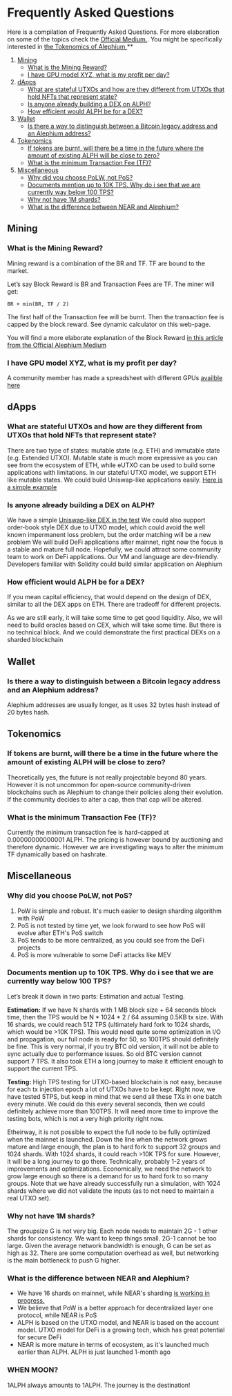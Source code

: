 # Frequently Asked Questions

Here is a compilation of Frequently Asked Questions. For more elaboration on some of the topics check the [Official Medium.](https://medium.com/@alephium). You might be specifically interested in [the Tokenomics of Alephium ](https://medium.com/@alephium/tokenomics-of-alephium-61d59b51029c)**

1. [Mining](#mining)
    - [What is the Mining Reward?](#what-is-the-mining-reward)
    - [I have GPU model XYZ, what is my profit per day?](#i-have-gpu-model-xyz-what-is-my-profit-per-day)
2. [dApps](#dapps)
    - [What are stateful UTXOs and how are they different from UTXOs that hold NFTs that represent state?](#what-are-stateful-utxos-and-how-are-they-different-from-utxos-that-hold-nfts-that-represent-state)
    - [Is anyone already building a DEX on ALPH?](#is-anyone-already-building-a-dex-on-alph)
    - [How efficient would ALPH be for a DEX?](#how-efficient-would-alph-be-for-a-dex)
3. [Wallet](#wallet)
    - [Is there a way to distinguish between a Bitcoin legacy address and an Alephium address?](#is-there-a-way-to-distinguish-between-a-bitcoin-legacy-address-and-an-alephium-address)
4. [Tokenomics](#tokenomics)
    - [If tokens are burnt, will there be a time in the future where the amount of existing ALPH will be close to zero?](#if-tokens-are-burnt-will-there-be-a-time-in-the-future-where-the-amount-of-existing-alph-will-be-close-to-zero)
    - [What is the minimum Transaction Fee (TF)?](#what-is-the-minimum-transaction-fee-tf)
5. [Miscellaneous](#miscellaneous)
    - [Why did you choose PoLW, not PoS?](#why-did-you-choose-polw-not-pos)
    - [Documents mention up to 10K TPS. Why do i see that we are currently way below 100 TPS?](#documents-mention-up-to-10k-tps-why-do-i-see-that-we-are-currently-way-below-100-tps)
    - [Why not have 1M shards?](#why-not-have-1m-shards)
    - [What is the difference between NEAR and Alephium?](#what-is-the-difference-between-near-and-alephium)

## Mining

### What is the Mining Reward?
Mining reward is a combination of the BR and TF. TF are bound to the market.

Let’s say Block Reward is BR and Transaction Fees are TF. The miner will get: 

`BR + min(BR, TF / 2)`

The first half of the Transaction fee will be burnt. Then the transaction fee is capped by the block reward. See dynamic calculator on this web-page.

You will find a more elaborate explanation of the Block Reward [in this article from the Official Alephium Medium](https://medium.com/@alephium/alephium-block-rewards-72d9fb9fde33)

### I have GPU model XYZ, what is my profit per day?
A community member has made a spreadsheet with different GPUs [availble here](https://docs.google.com/spreadsheets/d/10eUjwGU-Kmw1XM1dDOKfdscOeShakSnjcBGzBT46rmc/)

## dApps

### What are stateful UTXOs and how are they different from UTXOs that hold NFTs that represent state?
There are two type of states: mutable state (e.g. ETH) and immutable state (e.g. Extended UTXO). Mutable state is much more expressive as you can see from the ecosystem of ETH, while eUTXO can be used to build some applications with limitations. In our stateful UTXO model, we support ETH like mutable states. We could build Uniswap-like applications easily. [Here is a simple example](https://github.com/alephium/alephium/blob/master/app/src/it/scala/org/alephium/app/SmartContractTest.scala#L122-L153)

### Is anyone already building a DEX on ALPH?
We have a simple [Uniswap-like DEX in the test](https://github.com/alephium/alephium/blob/master/app/src/it/scala/org/alephium/app/SmartContractTest.scala#L142-L170)
We could also support order-book style DEX due to UTXO model, which could avoid the well known impermanent loss problem, but the order matching will be a new problem
We will build DeFi applications after mainnet, right now the focus is a stable and mature full node. Hopefully, we could attract some community team to work on DeFi applications. Our VM and language are dev-friendly. Developers familiar with Solidity could build similar application on Alephium

### How efficient would ALPH be for a DEX?
If you mean capital efficiency, that would depend on the design of DEX, similar to all the DEX apps on ETH. There are tradeoff for different projects.

As we are still early, it will take some time to get good liquidity. Also, we will need to build oracles based on CEX, which will take some time. But there is no technical block. And we could demonstrate the first practical DEXs on a sharded blockchain

## Wallet

### Is there a way to distinguish between a Bitcoin legacy address and an Alephium address?
Alephium addresses are usually longer, as it uses 32 bytes hash instead of 20 bytes hash.

## Tokenomics
 
### If tokens are burnt, will there be a time in the future where the amount of existing ALPH will be close to zero?
Theoretically yes, the future is not really projectable beyond 80 years. However it is not uncommon for open-source community-driven blockchains such as Alephium to change their policies along their evolution. If the community decides to alter a cap, then that cap will be altered.

### What is the minimum Transaction Fee (TF)?
Currently the minimum transaction fee is hard-capped at 0.00000000000001 ALPH. The pricing is however bound by auctioning and therefore dynamic. However we are investigating ways to alter the minimum TF dynamically based on hashrate.

## Miscellaneous

### Why did you choose PoLW, not PoS?
1. PoW is simple and robust. It's much easier to design sharding algorithm with PoW
2. PoS is not tested by time yet, we look forward to see how PoS will evolve after ETH's PoS switch
3. PoS tends to be more centralized, as you could see from the DeFi projects
4. PoS is more vulnerable to some DeFi attacks like MEV

### Documents mention up to 10K TPS. Why do i see that we are currently way below 100 TPS?

Let’s break it down in two parts: Estimation and actual Testing. 

**Estimation:** If we have N shards with 1 MB block size + 64 seconds block time, then the TPS would be N * 1024 * 2 / 64 assuming 0.5KB tx size. With 16 shards, we could reach 512 TPS (ultimately hard fork to 1024 shards, which would be >10K TPS). This would need quite some optimization in I/O and propagation, our full node is ready for 50, so 100TPS should definitely be fine. This is very normal, if you try BTC old version, it will not be able to sync actually due to performance issues. So old BTC version cannot support 7 TPS. It also took ETH a long journey to make it efficient enough to support the current TPS.
 
**Testing:** High TPS testing for UTXO-based blockchain is not easy, because for each tx injection epoch a lot of UTXOs have to be kept. Right now, we have tested 5TPS, but keep in mind that we send all these TXs in one batch every minute. We could do this every several seconds, then we could definitely achieve more than 100TPS. It will need more time to improve the testing bots, which is not a very high priority right now. 
 
Etheirway, it is not possible to expect the full node to be fully optimized when the mainnet is launched. Down the line when the network grows mature and large enough, the plan is to hard fork to support 32 groups and 1024 shards. With 1024 shards, it could reach >10K TPS for sure. However, it will be a long journey to go there. Technically, probably 1-2 years of improvements and optimizations. Economically, we need the network to grow large enough so there is a demand for us to hard fork to so many groups. Note that we have already successfully run a simulation, with 1024 shards where we did not validate the inputs (as to not need to maintain a real UTXO set). 

### Why not have 1M shards? 
The groupsize G is not very big. Each node needs to maintain 2G - 1 other shards for consistency. We want to keep things small. 2G-1 cannot be too large. Given the average network bandwidth is enough, G can be set as high as 32. There are some computation overhead as well, but networking is the main bottleneck to push G higher.

### What is the difference between NEAR and Alephium?
- We have 16 shards on mainnet, while NEAR's sharding [is working in progress.](https://near.org/blog/near-launches-simple-nightshade-the-first-step-towards-a-sharded-blockchain/)
- We believe that PoW is a better approach for decentralized layer one protocol, while NEAR is PoS
- ALPH is based on the UTXO model, and NEAR is based on the account model. UTXO model for DeFi is a growing tech, which has great potential for secure DeFi
- NEAR is more mature in terms of ecosystem, as it's  launched much earlier than ALPH. ALPH is just launched 1-month ago

### WHEN MOON?
1ALPH always amounts to 1ALPH. The journey is the destination!
